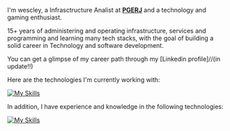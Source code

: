 I'm wescley, a Infrasctructure Analist at [**PGERJ**](https://pge.rj.gov.br/ "Site PGERJ") and a technology and gaming enthusiast. <br/>

15+ years of administering and operating infrastructure, services and programming and learning many tech stacks, with the goal of building a solid career in Technology and software development.

You can get a glimpse of my career path through my [Linkedin profile]//(in update!!)

Here are the technologies I'm currently working with:

[![My Skills](https://skillicons.dev/icons?i=nodejs,typescript,express,java,bash,sh,spring,,mongodb,redis,aws,docker,k8s,kafka&theme=dark&perline=6)](https://skillicons.dev)

In addition, I have experience and knowledge in the following technologies:

[![My Skills](https://skillicons.dev/icons?i=cs,dotnet,postgres,azure,react,styledcomponents&theme=dark)](https://skillicons.dev)



